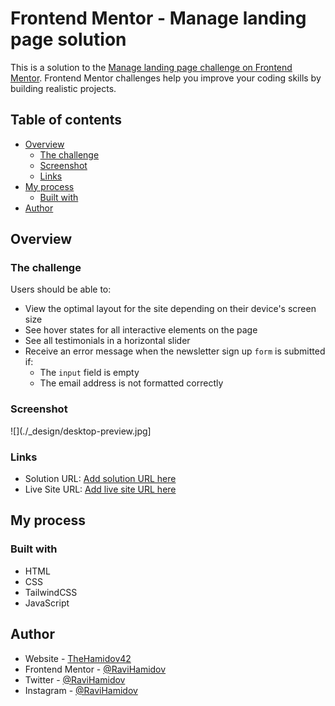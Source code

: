 # Frontend Mentor - Manage landing page solution

This is a solution to the [Manage landing page challenge on Frontend Mentor](https://www.frontendmentor.io/challenges/manage-landing-page-SLXqC6P5). Frontend Mentor challenges help you improve your coding skills by building realistic projects.

## Table of contents

-   [Overview](#overview)
    -   [The challenge](#the-challenge)
    -   [Screenshot](#screenshot)
    -   [Links](#links)
-   [My process](#my-process)
    -   [Built with](#built-with)
-   [Author](#author)

## Overview

### The challenge

Users should be able to:

-   View the optimal layout for the site depending on their device's screen size
-   See hover states for all interactive elements on the page
-   See all testimonials in a horizontal slider
-   Receive an error message when the newsletter sign up `form` is submitted if:
    -   The `input` field is empty
    -   The email address is not formatted correctly

### Screenshot

![](./\_design/desktop-preview.jpg]

### Links

-   Solution URL: [Add solution URL here](https://your-solution-url.com)
-   Live Site URL: [Add live site URL here](https://your-live-site-url.com)

## My process

### Built with

-   HTML
-   CSS
-   TailwindCSS
-   JavaScript

## Author

-   Website - [TheHamidov42](thehamidov42.herokuapp.com)
-   Frontend Mentor - [@RaviHamidov](https://www.frontendmentor.io/profile/@RaviHamidov)
-   Twitter - [@RaviHamidov](https://www.twitter.com/@RaviHamidov)
-   Instagram - [@RaviHamidov](https://www.instagram.com/ravihamidov/)
